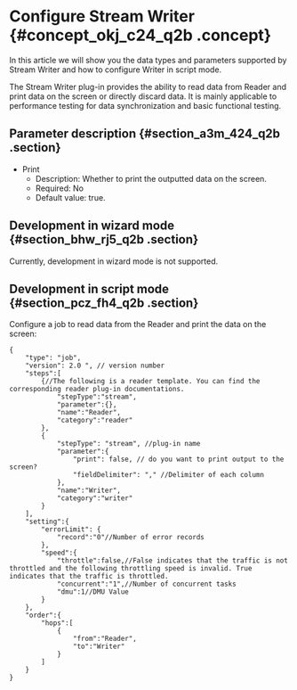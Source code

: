 # Configure Stream Writer {#concept_okj_c24_q2b .concept}

In this article we will show you the data types and parameters supported by Stream Writer and how to configure Writer in script mode.

The Stream Writer plug-in provides the ability to read data from Reader and print data on the screen or directly discard data. It is mainly applicable to performance testing for data synchronization and basic functional testing.

## Parameter description {#section_a3m_424_q2b .section}

-   Print
    -   Description: Whether to print the outputted data on the screen.
    -   Required: No
    -   Default value: true.

## Development in wizard mode {#section_bhw_rj5_q2b .section}

Currently, development in wizard mode is not supported.

## Development in script mode {#section_pcz_fh4_q2b .section}

Configure a job to read data from the Reader and print the data on the screen:

```
{
    "type": "job",
    "version": 2.0 ", // version number
    "steps":[
        {//The following is a reader template. You can find the corresponding reader plug-in documentations.
            "stepType":"stream",
            "parameter":{},
            "name":"Reader",
            "category":"reader"
        },
        {
            "stepType": "stream", //plug-in name
            "parameter":{
                "print": false, // do you want to print output to the screen?
                "fieldDelimiter": "," //Delimiter of each column
            },
            "name":"Writer",
            "category":"writer"
        }
    ],
    "setting":{
        "errorLimit": {
            "record":"0"//Number of error records
        },
        "speed":{
            "throttle":false,//False indicates that the traffic is not throttled and the following throttling speed is invalid. True indicates that the traffic is throttled.
            "concurrent":"1",//Number of concurrent tasks
            "dmu":1//DMU Value
        }
    },
    "order":{
        "hops":[
            {
                "from":"Reader",
                "to":"Writer"
            }
        ]
    }
}
```

